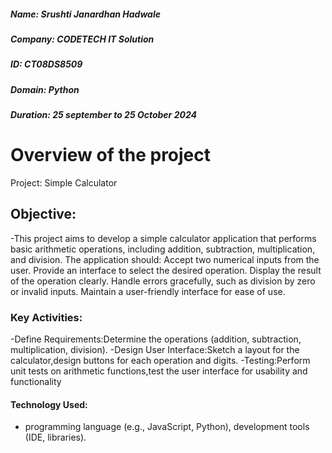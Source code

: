 ##### Name: Srushti Janardhan Hadwale
##### Company: CODETECH IT Solution
##### ID: CT08DS8509
##### Domain: Python
##### Duration: 25 september to 25 October 2024

# Overview of the project
Project: Simple Calculator
## Objective:
-This project aims to develop a simple calculator application that performs basic arithmetic operations, including addition, subtraction, multiplication, and division. The application should:
Accept two numerical inputs from the user.
Provide an interface to select the desired operation.
Display the result of the operation clearly.
Handle errors gracefully, such as division by zero or invalid inputs.
Maintain a user-friendly interface for ease of use.
### Key Activities:
-Define Requirements:Determine the operations (addition, subtraction, multiplication, division).
-Design User Interface:Sketch a layout for the calculator,design buttons for each operation and digits.
-Testing:Perform unit tests on arithmetic functions,test the user interface for usability and functionality
#### Technology Used:
- programming language (e.g., JavaScript, Python), development tools (IDE, libraries).
